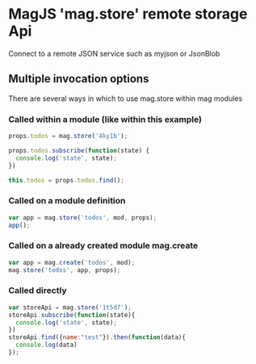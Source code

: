 # MagJS 'mag.store' remote storage Api

Connect to a remote JSON service such as myjson or JsonBlob

## Multiple invocation options

There are several ways in which to use mag.store within mag modules

### Called within a module (like within this example)

```javascript
props.todos = mag.store('4ky1b');

props.todos.subscribe(function(state) {
  console.log('state', state);
})

this.todos = props.todos.find();
```

### Called on a module definition
```javascript
var app = mag.store('todos', mod, props);
app();
```

### Called on a already created module mag.create

```javascript
var app = mag.create('todos', mod);
mag.store('todos', app, props);
```

### Called directly

```javascript
var storeApi = mag.store('1t5d7');
storeApi.subscribe(function(state){
  console.log('state', state);
})
storeApi.find({name:"test"}).then(function(data){
  console.log(data)
});
```
